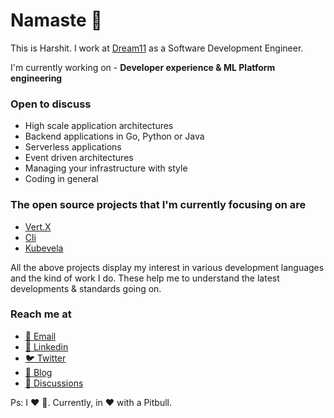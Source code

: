 # Namaste 🙏

This is Harshit. I work at [Dream11](https://github.com/dream11) as a Software Development Engineer.

I'm currently working on - **Developer experience & ML Platform engineering**

### Open to discuss

- High scale application architectures
- Backend applications in Go, Python or Java
- Serverless applications
- Event driven architectures
- Managing your infrastructure with style
- Coding in general

### The open source projects that I'm currently focusing on are

- [Vert.X](https://github.com/eclipse-vertx/vert.x)
- [Cli](https://github.com/mitchellh/cli)
- [Kubevela](https://github.com/oam-dev/kubevela)

All the above projects display my interest in various development languages and the kind of work I do. 
These help me to understand the latest developments & standards going on. 

### Reach me at

- [📧 Email](mailto:brown.hash@outlook.com)
- [👤 Linkedin](https://www.linkedin.com/in/brownhash/)
- [🐦 Twitter](https://twitter.com/harrydbst)
- [📝 Blog](https://brownhash.medium.com/)
- [💬 Discussions](https://github.com/brownhash/brownhash/discussions/1)

Ps: I ❤️ 🐶. Currently, in ❤️ with a Pitbull.
